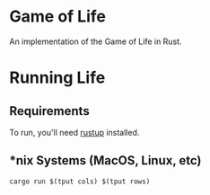 # Game of Life
An implementation of the Game of Life in Rust.
# Running Life
## Requirements
To run, you'll need [rustup](https://rustup.rs/) installed. 
## *nix Systems (MacOS, Linux, etc)
`cargo run $(tput cols) $(tput rows)`


